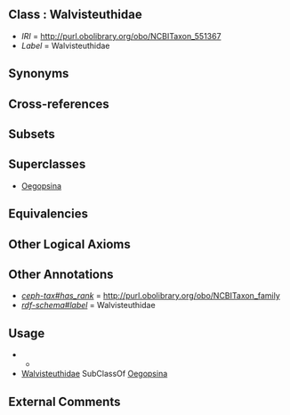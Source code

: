 
## Class : Walvisteuthidae

 * *IRI* = http://purl.obolibrary.org/obo/NCBITaxon_551367
 * *Label* = Walvisteuthidae

## Synonyms


## Cross-references


## Subsets


## Superclasses

 * [Oegopsina](../../NCBITaxon/42/NCBITaxon_34542.md)

## Equivalencies


## Other Logical Axioms


## Other Annotations

 * *[ceph-tax#has_rank](../../ceph-tax#has/nk/ceph-tax#has_rank.md)* = http://purl.obolibrary.org/obo/NCBITaxon_family
 * *[rdf-schema#label](../../el/rdf-schema#label.md)* = Walvisteuthidae

## Usage

 * -
 * [Walvisteuthidae](../../NCBITaxon/67/NCBITaxon_551367.md) SubClassOf [Oegopsina](../../NCBITaxon/42/NCBITaxon_34542.md)

## External Comments

